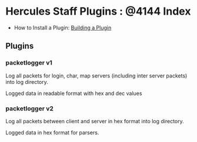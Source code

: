 Hercules Staff Plugins : @4144 Index
=============================================

- How to Install a Plugin: [Building a Plugin](http://herc.ws/wiki/HPM#Building_a_plugin)

Plugins
-------

### packetlogger v1

Log all packets for login, char, map servers (including inter server packets) into log directory.

Logged data in readable format with hex and dec values

### packetlogger v2

Log all packets between client and server in hex format into log directory.

Logged data in hex format for parsers.
